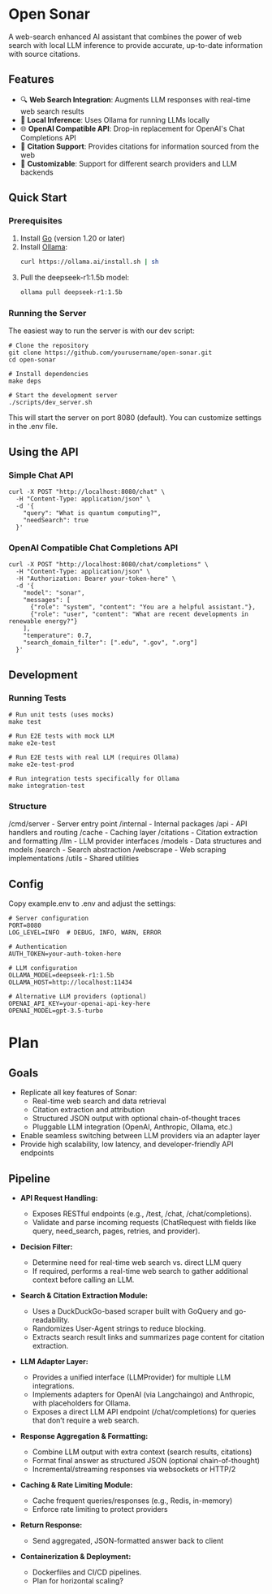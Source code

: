 # Open Sonar

A web-search enhanced AI assistant that combines the power of web search with local LLM inference to provide accurate, up-to-date information with source citations.

## Features

- 🔍 **Web Search Integration**: Augments LLM responses with real-time web search results
- 🧠 **Local Inference**: Uses Ollama for running LLMs locally
- 🌐 **OpenAI Compatible API**: Drop-in replacement for OpenAI's Chat Completions API
- 📑 **Citation Support**: Provides citations for information sourced from the web
- 🔧 **Customizable**: Support for different search providers and LLM backends

## Quick Start

### Prerequisites

1. Install [Go](https://golang.org/doc/install) (version 1.20 or later)
2. Install [Ollama](https://ollama.ai/):
   ```bash
   curl https://ollama.ai/install.sh | sh
   ```
3. Pull the deepseek-r1:1.5b model:
   ```bash
   ollama pull deepseek-r1:1.5b
   ```

### Running the Server

The easiest way to run the server is with our dev script:

```
# Clone the repository
git clone https://github.com/yourusername/open-sonar.git
cd open-sonar

# Install dependencies
make deps

# Start the development server
./scripts/dev_server.sh
```

This will start the server on port 8080 (default). You can customize settings in the .env file.

## Using the API
### Simple Chat API
```
curl -X POST "http://localhost:8080/chat" \
  -H "Content-Type: application/json" \
  -d '{
    "query": "What is quantum computing?",
    "needSearch": true
  }'
```

### OpenAI Compatible Chat Completions API
```
curl -X POST "http://localhost:8080/chat/completions" \
  -H "Content-Type: application/json" \
  -H "Authorization: Bearer your-token-here" \
  -d '{
    "model": "sonar",
    "messages": [
      {"role": "system", "content": "You are a helpful assistant."},
      {"role": "user", "content": "What are recent developments in renewable energy?"}
    ],
    "temperature": 0.7,
    "search_domain_filter": [".edu", ".gov", ".org"]
  }'
```

## Development
### Running Tests
```
# Run unit tests (uses mocks)
make test

# Run E2E tests with mock LLM
make e2e-test

# Run E2E tests with real LLM (requires Ollama)
make e2e-test-prod

# Run integration tests specifically for Ollama
make integration-test
```

### Structure
/cmd/server - Server entry point
/internal - Internal packages
/api - API handlers and routing
/cache - Caching layer
/citations - Citation extraction and formatting
/llm - LLM provider interfaces
/models - Data structures and models
/search - Search abstraction
/webscrape - Web scraping implementations
/utils - Shared utilities

## Config
Copy example.env to .env and adjust the settings:
```
# Server configuration
PORT=8080
LOG_LEVEL=INFO  # DEBUG, INFO, WARN, ERROR

# Authentication
AUTH_TOKEN=your-auth-token-here

# LLM configuration
OLLAMA_MODEL=deepseek-r1:1.5b
OLLAMA_HOST=http://localhost:11434

# Alternative LLM providers (optional)
OPENAI_API_KEY=your-openai-api-key-here
OPENAI_MODEL=gpt-3.5-turbo
```

# Plan

## Goals

- Replicate all key features of Sonar:
  - Real-time web search and data retrieval
  - Citation extraction and attribution
  - Structured JSON output with optional chain-of-thought traces
  - Pluggable LLM integration (OpenAI, Anthropic, Ollama, etc.)
- Enable seamless switching between LLM providers via an adapter layer
- Provide high scalability, low latency, and developer-friendly API endpoints

## Pipeline 

- **API Request Handling:**
  - Exposes RESTful endpoints (e.g., /test, /chat, /chat/completions).
  - Validate and parse incoming requests (ChatRequest with fields like query, need_search, pages, retries, and provider).

- **Decision Filter:**
  - Determine need for real-time web search vs. direct LLM query
  - If required, performs a real-time web search to gather additional context before calling an LLM.

- **Search & Citation Extraction Module:**
  - Uses a DuckDuckGo-based scraper built with GoQuery and go-readability.
  - Randomizes User-Agent strings to reduce blocking.
  - Extracts search result links and summarizes page content for citation extraction.

- **LLM Adapter Layer:**
  - Provides a unified interface (LLMProvider) for multiple LLM integrations.
  - Implements adapters for OpenAI (via Langchaingo) and Anthropic, with placeholders for Ollama.
  - Exposes a direct LLM API endpoint (/chat/completions) for queries that don’t require a web search.

- **Response Aggregation & Formatting:**
  - Combine LLM output with extra context (search results, citations)
  - Format final answer as structured JSON (optional chain-of-thought)
  - Incremental/streaming responses via websockets or HTTP/2

- **Caching & Rate Limiting Module:**
  - Cache frequent queries/responses (e.g., Redis, in-memory)
  - Enforce rate limiting to protect providers

- **Return Response:**
  - Send aggregated, JSON-formatted answer back to client

- **Containerization & Deployment:**
  - Dockerfiles and CI/CD pipelines.
  - Plan for horizontal scaling?

